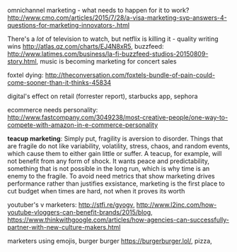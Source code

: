 omnichannel marketing - what needs to happen for it to work? http://www.cmo.com/articles/2015/7/28/a-visa-marketing-svp-answers-4-questions-for-marketing-innovators-.html

There's a *lot* of television to watch, but netflix is killing it - quality writing wins http://atlas.qz.com/charts/EJ4N8xR5, buzzfeed: http://www.latimes.com/business/la-fi-buzzfeed-studios-20150809-story.html, music is becoming marketing for concert sales

foxtel dying: http://theconversation.com/foxtels-bundle-of-pain-could-come-sooner-than-it-thinks-45834

digital's effect on retail (forrester report), starbucks app, sephora

ecommerce needs personality: http://www.fastcompany.com/3049238/most-creative-people/one-way-to-compete-with-amazon-in-e-commerce-personality

**teacup marketing**: Simply put, fragility is aversion to disorder. Things that are fragile do not like variability, volatility, stress, chaos, and random events, which cause them to either gain little or suffer. A teacup, for example, will not benefit from any form of shock. It wants peace and predictability, something that is not possible in the long run, which is why time is an enemy to the fragile.
To avoid need metrics that show marketing drives performance rather than justifies exsistance, marketing is the first place to cut budget when times are hard, not when it proves its worth

youtuber's v marketers: http://stfi.re/gyogv, http://www.l2inc.com/how-youtube-vloggers-can-benefit-brands/2015/blog, https://www.thinkwithgoogle.com/articles/how-agencies-can-successfully-partner-with-new-culture-makers.html

marketers using emojis, burger burger https://burgerburger.lol/, pizza,
